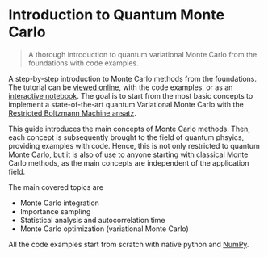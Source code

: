 # Introduction to Quantum Monte Carlo 
> A thorough introduction to quantum variational Monte Carlo from the foundations with code examples.


A step-by-step introduction to Monte Carlo methods from the foundations. The tutorial can be [viewed online](https://borjarequena.github.io/QMC_introduction/), with the code examples, or as an [interactive notebook](https://github.com/BorjaRequena/QMC_introduction/blob/master/QMC_introduction.ipynb). The goal is to start from the most basic concepts to implement a state-of-the-art quantum Variational Monte Carlo with the [Restricted Boltzmann Machine ansatz](https://arxiv.org/pdf/1606.02318.pdf). 

This guide introduces the main concepts of Monte Carlo methods. Then, each concept is subsequently brought to the field of quantum phsyics, providing examples with code. Hence, this is not only restricted to quantum Monte Carlo, but it is also of use to anyone starting with classical Monte Carlo methods, as the main concepts are independent of the application field. 

The main covered topics are 
- Monte Carlo integration
- Importance sampling
- Statistical analysis and autocorrelation time
- Monte Carlo optimization (variational Monte Carlo)

All the code examples start from scratch with native python and [NumPy](https://numpy.org).
